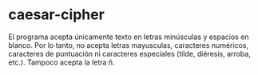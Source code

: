 # caesar-cipher
El programa acepta únicamente texto en letras minúsculas y espacios en blanco. Por lo tanto, no acepta letras mayusculas, caracteres numéricos, caracteres de puntuación ni caracteres especiales (tilde, diéresis, arroba, etc.). Tampoco acepta la letra ñ.
